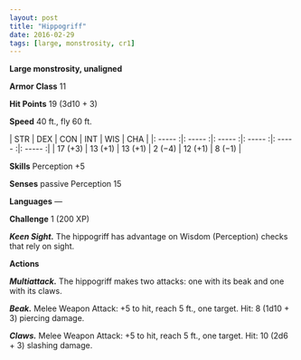 ```yaml
---
layout: post
title: "Hippogriff"
date: 2016-02-29
tags: [large, monstrosity, cr1]
---
```


**Large monstrosity, unaligned**

**Armor Class** 11

**Hit Points** 19 (3d10 + 3)

**Speed** 40 ft., fly 60 ft.

|   STR   |   DEX   |   CON   |   INT   |   WIS   |   CHA   |
|: ----- :|: ----- :|: ----- :|: ----- :|: ----- :|: ----- :|
| 17 (+3) | 13 (+1) | 13 (+1) | 2 (−4) | 12 (+1) | 8 (−1) |

**Skills** Perception +5 

**Senses** passive Perception 15 

**Languages** — 

**Challenge** 1 (200 XP)

***Keen Sight.*** The hippogriff has advantage on Wisdom (Perception) checks that rely on sight. 

**Actions**

***Multiattack.*** The hippogriff makes two attacks: one with its beak and one with its claws. 

***Beak.*** Melee Weapon Attack: +5 to hit, reach 5 ft., one target. Hit: 8 (1d10 + 3) piercing damage. 

***Claws.*** Melee Weapon Attack: +5 to hit, reach 5 ft., one target. Hit: 10 (2d6 + 3) slashing damage.